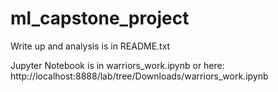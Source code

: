 # ml_capstone_project

Write up and analysis is in README.txt

Jupyter Notebook is in warriors_work.ipynb or here: http://localhost:8888/lab/tree/Downloads/warriors_work.ipynb
